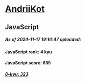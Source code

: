 # [AndriiKot](https://www.codewars.com/users/AndriiKot) 
## JavaScript

##### As of 2024-11-17 19:14:47 uploaded:

#### JavaScript rank: 4 kyu

#### JavaScript score: 655

##### [8-kyu: 323](https://github.com/AndriiKot/JavaScript__CodeWars/tree/main/kyu-8)

